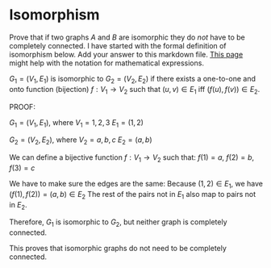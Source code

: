 # Isomorphism

Prove that if two graphs $A$ and $B$ are isomorphic they do *not* have to
be completely connected. I have started with the formal definition of
isomorphism below. Add your answer to this markdown file. [This
page](https://docs.github.com/en/get-started/writing-on-github/working-with-advanced-formatting/writing-mathematical-expressions)
might help with the notation for mathematical expressions.

$G_1=(V_1 , E_1)$ is isomorphic to $G_2 = (V_2, E_2)$ if there exists a
one-to-one and onto function (bijection) $f: V_1 \rightarrow V_2$ such that $(u,v)
\in E_1$ iff $(f(u),f(v)) \in E_2$.

PROOF:

$G_1 = (V_1, E_1)$, where $V_1 = {1, 2, 3}$ $E_1 = {(1,2)}$


$G_2 = (V_2, E_2)$, where $V_2 = {a, b, c}$ $E_2 = {(a,b)}$

We can define a bijective function $f : V_1 \rightarrow V_2$ such that: $f(1) = a$, $f(2) = b$, $f(3) = c$

We have to make sure the edges are the same: Because $(1,2) \in E_1$, we have $(f(1), f(2)) = (a,b) \in E_2$
The rest of the pairs not in $E_1$ also map to pairs not in $E_2$.

Therefore, $G_1$ is isomorphic to $G_2$, but neither graph is completely connected.

This proves that isomorphic graphs do not need to be completely connected.
